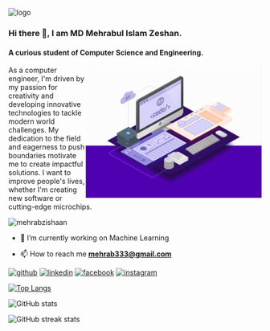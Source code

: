 ![logo](https://github.com/MehrabZishaan/MehrabZishaan/blob/main/work_place_banner.gif)
### Hi there 👋, I am MD Mehrabul Islam Zeshan.
#### A curious student of Computer Science and Engineering.
<img align="right" alt="coding" width="350" src="https://github.com/MehrabZishaan/MehrabZishaan/blob/main/coding_work.gif">
As a computer engineer, I'm driven by my passion for creativity and developing innovative technologies to tackle modern world challenges. My dedication to the field and eagerness to push boundaries motivate me to create impactful solutions. I want to improve people's lives, whether I'm creating new software or cutting-edge microchips.

<p align="left"> <img src="https://komarev.com/ghpvc/?username=mehrabzishaan&label=Profile%20views&color=0e75b6&style=flat" alt="mehrabzishaan" /> </p>

- 🔭 I’m currently working on Machine Learning
  
- 📫 How to reach me **mehrab333@gmail.com**

[<img src='https://cdn.jsdelivr.net/npm/simple-icons@3.0.1/icons/github.svg' alt='github' height='40'>](https://github.com/MehrabZishaan)  [<img src='https://cdn.jsdelivr.net/npm/simple-icons@3.0.1/icons/linkedin.svg' alt='linkedin' height='40'>](https://www.linkedin.com/in/md-mehrabul-islam-zeshan-089304271/)  [<img src='https://cdn.jsdelivr.net/npm/simple-icons@3.0.1/icons/facebook.svg' alt='facebook' height='40'>](https://www.facebook.com/mehrab.zishaan/)  [<img src='https://cdn.jsdelivr.net/npm/simple-icons@3.0.1/icons/instagram.svg' alt='instagram' height='40'>](https://www.instagram.com/mehrab.zishaan/) 


[![Top Langs](https://github-readme-stats.vercel.app/api/top-langs/?username=MehrabZishaan)](https://github.com/anuraghazra/github-readme-stats)

![GitHub stats](https://github-readme-stats.vercel.app/api?username=MehrabZishaan&show_icons=true)  

![GitHub streak stats](https://streak-stats.demolab.com/?user=MehrabZishaan)  
